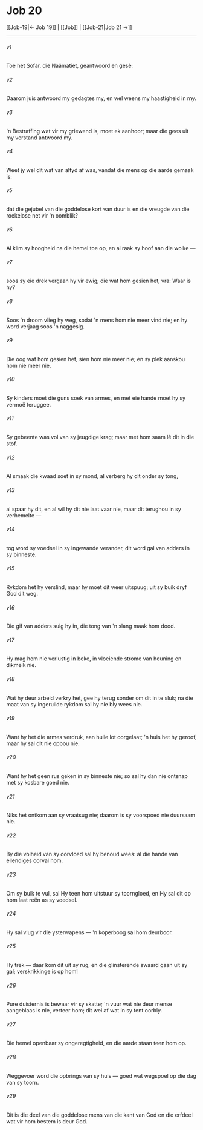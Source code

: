 # Job 20

[[Job-19|← Job 19]] | [[Job]] | [[Job-21|Job 21 →]]
***

###### v1
Toe het Sofar, die Naämatiet, geantwoord en gesê: 
###### v2
Daarom juis antwoord my gedagtes my, en wel weens my haastigheid in my. 
###### v3
'n Bestraffing wat vir my griewend is, moet ek aanhoor; maar die gees uit my verstand antwoord my. 
###### v4
Weet jy wel dit wat van altyd af was, vandat die mens op die aarde gemaak is: 
###### v5
dat die gejubel van die goddelose kort van duur is en die vreugde van die roekelose net vir 'n oomblik? 
###### v6
Al klim sy hoogheid na die hemel toe op, en al raak sy hoof aan die wolke — 
###### v7
soos sy eie drek vergaan hy vir ewig; die wat hom gesien het, vra: Waar is hy? 
###### v8
Soos 'n droom vlieg hy weg, sodat 'n mens hom nie meer vind nie; en hy word verjaag soos 'n naggesig. 
###### v9
Die oog wat hom gesien het, sien hom nie meer nie; en sy plek aanskou hom nie meer nie. 
###### v10
Sy kinders moet die guns soek van armes, en met eie hande moet hy sy vermoë teruggee. 
###### v11
Sy gebeente was vol van sy jeugdige krag; maar met hom saam lê dit in die stof. 
###### v12
Al smaak die kwaad soet in sy mond, al verberg hy dit onder sy tong, 
###### v13
al spaar hy dit, en al wil hy dit nie laat vaar nie, maar dit terughou in sy verhemelte — 
###### v14
tog word sy voedsel in sy ingewande verander, dit word gal van adders in sy binneste. 
###### v15
Rykdom het hy verslind, maar hy moet dit weer uitspuug; uit sy buik dryf God dit weg. 
###### v16
Die gif van adders suig hy in, die tong van 'n slang maak hom dood. 
###### v17
Hy mag hom nie verlustig in beke, in vloeiende strome van heuning en dikmelk nie. 
###### v18
Wat hy deur arbeid verkry het, gee hy terug sonder om dit in te sluk; na die maat van sy ingeruilde rykdom sal hy nie bly wees nie. 
###### v19
Want hy het die armes verdruk, aan hulle lot oorgelaat; 'n huis het hy geroof, maar hy sal dit nie opbou nie. 
###### v20
Want hy het geen rus geken in sy binneste nie; so sal hy dan nie ontsnap met sy kosbare goed nie. 
###### v21
Niks het ontkom aan sy vraatsug nie; daarom is sy voorspoed nie duursaam nie. 
###### v22
By die volheid van sy oorvloed sal hy benoud wees: al die hande van ellendiges oorval hom. 
###### v23
Om sy buik te vul, sal Hy teen hom uitstuur sy toorngloed, en Hy sal dit op hom laat reën as sy voedsel. 
###### v24
Hy sal vlug vir die ysterwapens — 'n koperboog sal hom deurboor. 
###### v25
Hy trek — daar kom dit uit sy rug, en die glinsterende swaard gaan uit sy gal; verskrikkinge is op hom! 
###### v26
Pure duisternis is bewaar vir sy skatte; 'n vuur wat nie deur mense aangeblaas is nie, verteer hom; dit wei af wat in sy tent oorbly. 
###### v27
Die hemel openbaar sy ongeregtigheid, en die aarde staan teen hom op. 
###### v28
Weggevoer word die opbrings van sy huis — goed wat wegspoel op die dag van sy toorn. 
###### v29
Dit is die deel van die goddelose mens van die kant van God en die erfdeel wat vir hom bestem is deur God. 
